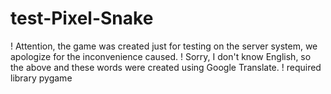 # test-Pixel-Snake
! Attention, the game was created just for testing on the server system, we apologize for the inconvenience caused. ! Sorry, I don't know English, so the above and these words were created using Google Translate. ! required library pygame
